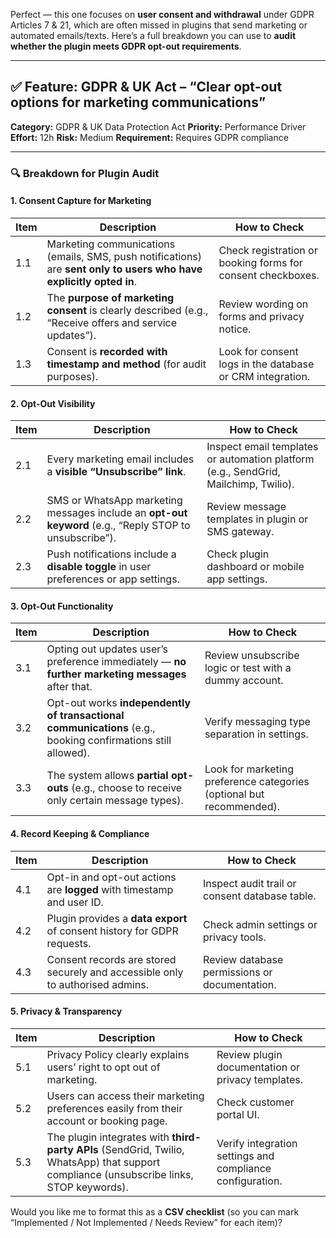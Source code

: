 Perfect — this one focuses on **user consent and withdrawal** under GDPR Articles 7 & 21, which are often missed in plugins that send marketing or automated emails/texts.
Here’s a full breakdown you can use to **audit whether the plugin meets GDPR opt-out requirements**.

---

## ✅ **Feature: GDPR & UK Act – “Clear opt-out options for marketing communications”**

**Category:** GDPR & UK Data Protection Act
**Priority:** Performance Driver
**Effort:** 12h
**Risk:** Medium
**Requirement:** Requires GDPR compliance

---

### 🔍 **Breakdown for Plugin Audit**

#### 1. **Consent Capture for Marketing**

| Item | Description                                                                                                         | How to Check                                                |
| ---- | ------------------------------------------------------------------------------------------------------------------- | ----------------------------------------------------------- |
| 1.1  | Marketing communications (emails, SMS, push notifications) are **sent only to users who have explicitly opted in**. | Check registration or booking forms for consent checkboxes. |
| 1.2  | The **purpose of marketing consent** is clearly described (e.g., “Receive offers and service updates”).             | Review wording on forms and privacy notice.                 |
| 1.3  | Consent is **recorded with timestamp and method** (for audit purposes).                                             | Look for consent logs in the database or CRM integration.   |


#### 2. **Opt-Out Visibility**

| Item | Description                                                                                            | How to Check                                                                        |
| ---- | ------------------------------------------------------------------------------------------------------ | ----------------------------------------------------------------------------------- |
| 2.1  | Every marketing email includes a **visible “Unsubscribe” link**.                                       | Inspect email templates or automation platform (e.g., SendGrid, Mailchimp, Twilio). |
| 2.2  | SMS or WhatsApp marketing messages include an **opt-out keyword** (e.g., “Reply STOP to unsubscribe”). | Review message templates in plugin or SMS gateway.                                  |
| 2.3  | Push notifications include a **disable toggle** in user preferences or app settings.                   | Check plugin dashboard or mobile app settings.                                      |


#### 3. **Opt-Out Functionality**

| Item | Description                                                                                                  | How to Check                                                         |
| ---- | ------------------------------------------------------------------------------------------------------------ | -------------------------------------------------------------------- |
| 3.1  | Opting out updates user’s preference immediately — **no further marketing messages** after that.             | Review unsubscribe logic or test with a dummy account.               |
| 3.2  | Opt-out works **independently of transactional communications** (e.g., booking confirmations still allowed). | Verify messaging type separation in settings.                        |
| 3.3  | The system allows **partial opt-outs** (e.g., choose to receive only certain message types).                 | Look for marketing preference categories (optional but recommended). |


#### 4. **Record Keeping & Compliance**

| Item | Description                                                                   | How to Check                                   |
| ---- | ----------------------------------------------------------------------------- | ---------------------------------------------- |
| 4.1  | Opt-in and opt-out actions are **logged** with timestamp and user ID.         | Inspect audit trail or consent database table. |
| 4.2  | Plugin provides a **data export** of consent history for GDPR requests.       | Check admin settings or privacy tools.         |
| 4.3  | Consent records are stored securely and accessible only to authorised admins. | Review database permissions or documentation.  |



#### 5. **Privacy & Transparency**

| Item | Description                                                                                                                              | How to Check                                              |
| ---- | ---------------------------------------------------------------------------------------------------------------------------------------- | --------------------------------------------------------- |
| 5.1  | Privacy Policy clearly explains users’ right to opt out of marketing.                                                                    | Review plugin documentation or privacy templates.         |
| 5.2  | Users can access their marketing preferences easily from their account or booking page.                                                  | Check customer portal UI.                                 |
| 5.3  | The plugin integrates with **third-party APIs** (SendGrid, Twilio, WhatsApp) that support compliance (unsubscribe links, STOP keywords). | Verify integration settings and compliance configuration. |

Would you like me to format this as a **CSV checklist** (so you can mark “Implemented / Not Implemented / Needs Review” for each item)?

